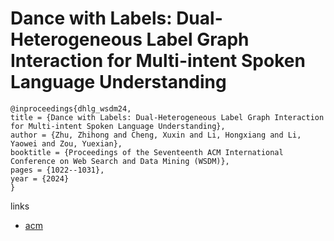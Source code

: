 # Dance with Labels: Dual-Heterogeneous Label Graph Interaction for Multi-intent Spoken Language Understanding

```
@inproceedings{dhlg_wsdm24,
title = {Dance with Labels: Dual-Heterogeneous Label Graph Interaction for Multi-intent Spoken Language Understanding},
author = {Zhu, Zhihong and Cheng, Xuxin and Li, Hongxiang and Li, Yaowei and Zou, Yuexian},
booktitle = {Proceedings of the Seventeenth ACM International Conference on Web Search and Data Mining (WSDM)},
pages = {1022--1031},
year = {2024}
}
```

links
- [acm](https://dl.acm.org/doi/10.1145/3616855.3635782)
